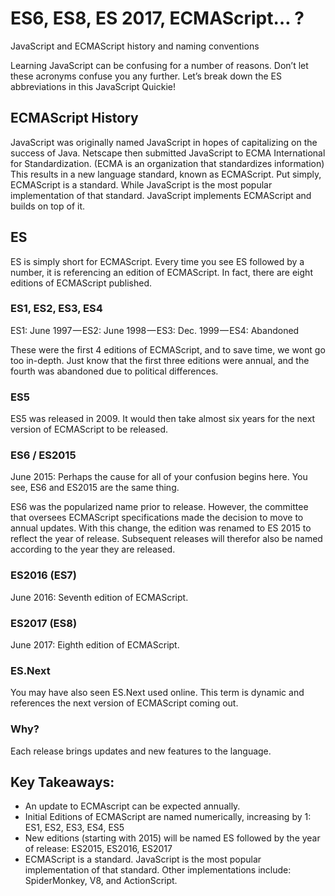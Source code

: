 # ES6, ES8, ES 2017, ECMAScript… ?

JavaScript and ECMAScript history and naming conventions

Learning JavaScript can be confusing for a number of reasons. Don’t let these acronyms confuse you any further. Let’s break down the ES abbreviations in this JavaScript Quickie!

## ECMAScript History

JavaScript was originally named JavaScript in hopes of capitalizing on the success of Java.
Netscape then submitted JavaScript to ECMA International for Standardization. (ECMA is an organization that standardizes information)
This results in a new language standard, known as ECMAScript.
Put simply, ECMAScript is a standard. While JavaScript is the most popular implementation of that standard. JavaScript implements ECMAScript and builds on top of it.

## ES

ES is simply short for ECMAScript. Every time you see ES followed by a number, it is referencing an edition of ECMAScript. In fact, there are eight editions of ECMAScript published.

### ES1, ES2, ES3, ES4

ES1: June 1997 — ES2: June 1998 — ES3: Dec. 1999 — ES4: Abandoned

These were the first 4 editions of ECMAScript, and to save time, we wont go too in-depth. Just know that the first three editions were annual, and the fourth was abandoned due to political differences.

### ES5

ES5 was released in 2009. It would then take almost six years for the next version of ECMAScript to be released.

### ES6 / ES2015

June 2015: Perhaps the cause for all of your confusion begins here. You see, ES6 and ES2015 are the same thing.

ES6 was the popularized name prior to release. However, the committee that oversees ECMAScript specifications made the decision to move to annual updates. With this change, the edition was renamed to ES 2015 to reflect the year of release. Subsequent releases will therefor also be named according to the year they are released.

### ES2016 (ES7)

June 2016: Seventh edition of ECMAScript.

### ES2017 (ES8)

June 2017: Eighth edition of ECMAScript.

### ES.Next

You may have also seen ES.Next used online. This term is dynamic and references the next version of ECMAScript coming out.

### Why?

Each release brings updates and new features to the language.

## Key Takeaways:

* An update to ECMAscript can be expected annually.
* Initial Editions of ECMAScript are named numerically, increasing by 1: ES1, ES2, ES3, ES4, ES5
* New editions (starting with 2015) will be named ES followed by the year of release: ES2015, ES2016, ES2017
* ECMAScript is a standard. JavaScript is the most popular implementation of that standard. Other implementations include: SpiderMonkey, V8, and ActionScript.
